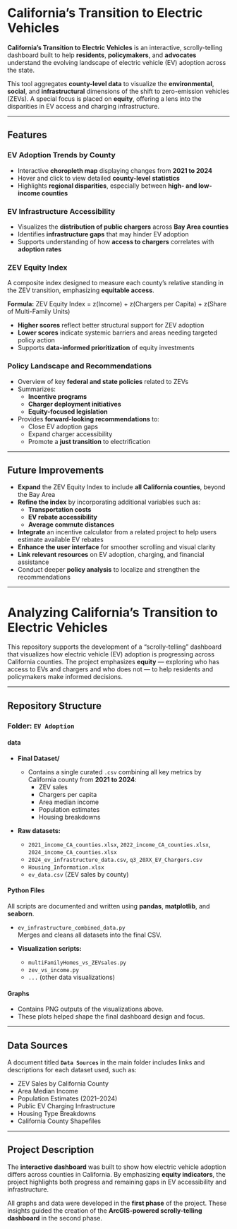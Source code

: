 # California’s Transition to Electric Vehicles

**California’s Transition to Electric Vehicles** is an interactive, scrolly-telling dashboard built to help **residents**, **policymakers**, and **advocates** understand the evolving landscape of electric vehicle (EV) adoption across the state.

This tool aggregates **county-level data** to visualize the **environmental**, **social**, and **infrastructural** dimensions of the shift to zero-emission vehicles (ZEVs). A special focus is placed on **equity**, offering a lens into the disparities in EV access and charging infrastructure.

---

## Features

### EV Adoption Trends by County

- Interactive **choropleth map** displaying changes from **2021 to 2024**
- Hover and click to view detailed **county-level statistics**
- Highlights **regional disparities**, especially between **high- and low-income counties**

### EV Infrastructure Accessibility

- Visualizes the **distribution of public chargers** across **Bay Area counties**
- Identifies **infrastructure gaps** that may hinder EV adoption
- Supports understanding of how **access to chargers** correlates with **adoption rates**

### ZEV Equity Index

A composite index designed to measure each county’s relative standing in the ZEV transition, emphasizing **equitable access**.

**Formula:**
ZEV Equity Index = z(Income) + z(Chargers per Capita) + z(Share of Multi-Family Units)


- **Higher scores** reflect better structural support for ZEV adoption
- **Lower scores** indicate systemic barriers and areas needing targeted policy action
- Supports **data-informed prioritization** of equity investments

### Policy Landscape and Recommendations

- Overview of key **federal and state policies** related to ZEVs
- Summarizes:
  - **Incentive programs**
  - **Charger deployment initiatives**
  - **Equity-focused legislation**
- Provides **forward-looking recommendations** to:
  - Close EV adoption gaps
  - Expand charger accessibility
  - Promote a **just transition** to electrification

---

## Future Improvements

- **Expand** the ZEV Equity Index to include **all California counties**, beyond the Bay Area
- **Refine the index** by incorporating additional variables such as:
  - **Transportation costs**
  - **EV rebate accessibility**
  - **Average commute distances**
- **Integrate** an incentive calculator from a related project to help users estimate available EV rebates
- **Enhance the user interface** for smoother scrolling and visual clarity
- **Link relevant resources** on EV adoption, charging, and financial assistance
- Conduct deeper **policy analysis** to localize and strengthen the recommendations


---

# Analyzing California’s Transition to Electric Vehicles

This repository supports the development of a “scrolly-telling” dashboard that visualizes how electric vehicle (EV) adoption is progressing across California counties. The project emphasizes **equity** — exploring who has access to EVs and chargers and who does not — to help residents and policymakers make informed decisions.

---

## Repository Structure

### Folder: `EV Adoption`

#### data

- **Final Dataset/**
  - Contains a single curated `.csv` combining all key metrics by California county from **2021 to 2024**:
    - ZEV sales
    - Chargers per capita
    - Area median income
    - Population estimates
    - Housing breakdowns

- **Raw datasets:**
  - `2021_income_CA_counties.xlsx`, `2022_income_CA_counties.xlsx`, `2024_income_CA_counties.xlsx`
  - `2024_ev_infrastructure_data.csv`, `q3_20XX_EV_Chargers.csv`
  - `Housing_Information.xlsx`
  - `ev_data.csv` (ZEV sales by county)

#### Python Files

All scripts are documented and written using **pandas**, **matplotlib**, and **seaborn**.

- `ev_infrastructure_combined_data.py`  
  Merges and cleans all datasets into the final CSV.

- **Visualization scripts:**
  - `multiFamilyHomes_vs_ZEVsales.py`
  - `zev_vs_income.py`
  - `...` (other data visualizations)

#### Graphs

- Contains PNG outputs of the visualizations above.
- These plots helped shape the final dashboard design and focus.

---

## Data Sources

A document titled **`Data Sources`** in the main folder includes links and descriptions for each dataset used, such as:

- ZEV Sales by California County  
- Area Median Income  
- Population Estimates (2021–2024)  
- Public EV Charging Infrastructure  
- Housing Type Breakdowns  
- California County Shapefiles  

---

## Project Description

The **interactive dashboard** was built to show how electric vehicle adoption differs across counties in California. By emphasizing **equity indicators**, the project highlights both progress and remaining gaps in EV accessibility and infrastructure.

All graphs and data were developed in the **first phase** of the project. These insights guided the creation of the **ArcGIS-powered scrolly-telling dashboard** in the second phase.

